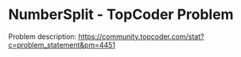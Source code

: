 # NumberSplit - TopCoder Problem
Problem description: https://community.topcoder.com/stat?c=problem_statement&pm=4451
